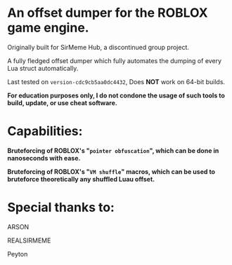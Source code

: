 # An offset dumper for the ROBLOX game engine.
Originally built for SirMeme Hub, a discontinued group project.

A fully fledged offset dumper which fully automates the dumping of every Lua struct automatically.

Last tested on `version-cdc9cb5aa0dc4432`, Does **NOT** work on 64-bit builds.

**For education purposes only, I do not condone the usage of such tools to build, update, or use cheat software.**

# Capabilities:
**Bruteforcing of ROBLOX's "`pointer obfuscation`", which can be done in nanoseconds with ease.**

**Bruteforcing of ROBLOX's "`VM shuffle`" macros, which can be used to bruteforce theoretically any shuffled Luau offset.**


# Special thanks to:
ARSON

REALSIRMEME

Peyton

